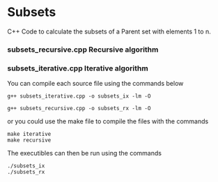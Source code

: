 # Subsets
C++ Code to calculate the subsets of a Parent set with elements 1 to n.

### subsets_recursive.cpp Recursive algorithm
### subsets_iterative.cpp Iterative algorithm

You can compile each source file using the commands below 

  ~~~
  g++ subsets_iterative.cpp -o subsets_ix -lm -O
  
  g++ subsets_recursive.cpp -o subsets_rx -lm -O
  ~~~
 or you could use the make file to compile the files with the commands 
 
  ~~~
  make iterative
  make recursive
  ~~~
The executibles can then be run using the commands 
  ```
  ./subsets_ix
  ./subsets_rx
  ```
 

